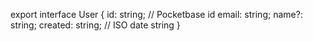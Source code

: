 export interface User {
  id: string;           // Pocketbase id
  email: string;
  name?: string;
  created: string;      // ISO date string
}